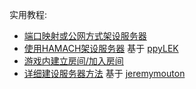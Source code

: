 实用教程:

- [端口映射或公网方式架设服务器](./Guides/SETUP-STANDARD.md)
- [使用HAMACH架设服务器](./Guides/SETUP-HAMACHI.md) 基于 [ppyLEK](https://github.com/ppyLEK)
- [游戏内建立房间/加入房间](./Guides/HOSTING.md)
- [详细建设服务器方法](./Guides/Step-By-Step-Installation-Guide.md) 基于 [jeremymouton](https://github.com/jeremymouton)
